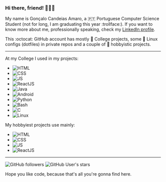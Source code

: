 ### Hi there, friend! :man_beard::wave:

My name is Gonçalo Candeias Amaro, a :portugal: Portuguese Computer Science Student (not for long, I am graduating this year :trollface:). 
If you want to know more about me, professionally speaking, check my [LinkedIn profile](https://www.linkedin.com/in/amaro374/).

This :octocat: GitHub account has mostly :school: College projects, some :penguin: Linux configs (dotfiles) in private repos and a couple of :house_with_garden: hobbyistic projects.

---

At my College I used in my projects: 
 + ![HTML](https://img.shields.io/badge/-HTML5-E34F26?logo=html5) 
 + ![CSS](https://img.shields.io/badge/-CSS3-1572B6?logo=css3) 
 + ![JS](https://img.shields.io/badge/-JavaScript-F7DF1E?logo=javascript) 
 + ![ReactJS](https://img.shields.io/badge/-React-61DAFB?logo=react) 
 + ![Java](https://img.shields.io/badge/-Java-007396?logo=java) 
 + ![Android](https://img.shields.io/badge/-Android-3DDC84?logo=android) 
 + ![Python](https://img.shields.io/badge/-Python-61DAFB?logo=react) 
 + ![Bash](https://img.shields.io/badge/-Bash-4EAA25?logo=gnubash) 
 + ![C](https://img.shields.io/badge/-C-#8B9CC?logo=c) 
 + ![Linux](https://img.shields.io/badge/-Linux-FCC624?logo=linux) 

My hobbyiest projects use mainly: 
 + ![HTML](https://img.shields.io/badge/-HTML5-E34F26?logo=html5) 
 + ![CSS](https://img.shields.io/badge/-CSS3-1572B6?logo=css3) 
 + ![JS](https://img.shields.io/badge/-JavaScript-F7DF1E?logo=javascript) 
 + ![ReactJS](https://img.shields.io/badge/-React-61DAFB?logo=react)

---

![GitHub followers](https://img.shields.io/github/followers/CatKinKitKat?style=social) ![GitHub User's stars](https://img.shields.io/github/stars/CatKinKitKat?style=social)

Hope you like code, because that's all you're gonna find here.
